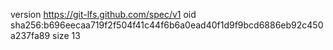 version https://git-lfs.github.com/spec/v1
oid sha256:b696eecaa719f2f504f41c44f6b6a0ead40f1d9f9bcd6886eb92c450a237fa89
size 13
